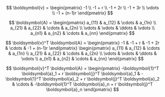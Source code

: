 $$
\boldsymbol{v} = \begin{pmatrix}
-1 \\
-1 + r \\
-1 + 2r \\
-1 + 3r \\
\vdots \\
-1 + (n-1)r
\end{pmatrix}
$$

$$
\boldsymbol{A} = \begin{pmatrix}
a_{11} & a_{12} & \cdots & a_{1n} \\
a_{21} & a_{22} & \cdots & a_{2n} \\
\vdots & \vdots & \ddots & \vdots \\
a_{n1} & a_{n2} & \cdots & a_{nn}
\end{pmatrix}
$$

$$ \boldsymbol{v}^T \boldsymbol{A} =  \begin{pmatrix} -1 & -1 + r & -1 + 2r & \cdots & -1 + (n-1)r \end{pmatrix} \begin{pmatrix} a_{11} & a_{12} & \cdots & a_{1n} \\ a_{21} & a_{22} & \cdots & a_{2n} \\ \vdots & \vdots & \ddots & \vdots \\ a_{n1} & a_{n2} & \cdots & a_{nn} \end{pmatrix} $$

$$
\boldsymbol{v}^T \boldsymbol{A} = 
\begin{pmatrix}
-\boldsymbol{1}^T \boldsymbol{a}_1 + r \boldsymbol{j}^T \boldsymbol{a}_1 & -\boldsymbol{1}^T \boldsymbol{a}_2 + r \boldsymbol{j}^T \boldsymbol{a}_2 & \cdots & -\boldsymbol{1}^T \boldsymbol{a}_n + r \boldsymbol{j}^T \boldsymbol{a}_n
\end{pmatrix}
$$


